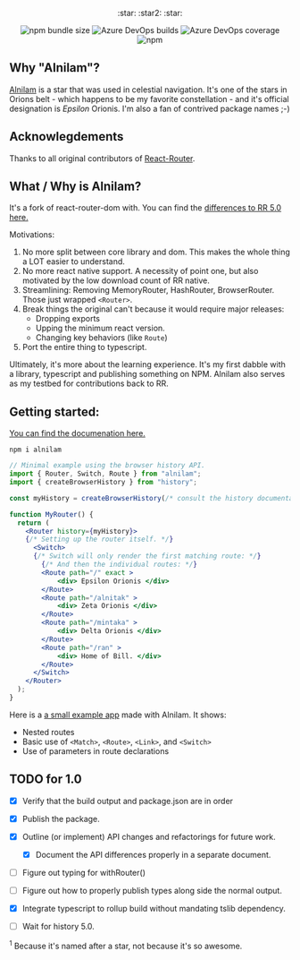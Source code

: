 <p align="center"> :star: :star2: :star: </p>
<p align="center">
<img alt="npm bundle size" src="https://img.shields.io/bundlephobia/min/alnilam.svg?style=flat-square">
<img alt="Azure DevOps builds" src="https://img.shields.io/azure-devops/build/StringEpsilon/StringEpsilon/1.svg?style=flat-square">
<img alt="Azure DevOps coverage" src="https://img.shields.io/azure-devops/coverage/StringEpsilon/StringEpsilon/1.svg?style=flat-square">
<img alt="npm" src="https://img.shields.io/npm/v/alnilam.svg?style=flat-square">
</p>

## Why "Alnilam"?

[Alnilam](https://en.wikipedia.org/wiki/Alnilam) is a star that was used in celestial
navigation. It's one of the stars in Orions belt - which happens to be my
favorite constellation - and it's official designation is *Epsilon* Orionis.
I'm also a fan of contrived package names ;-)

## Acknowlegdements

Thanks to all original contributors of [React-Router](https://github.com/ReactTraining/react-router).

## What / Why is Alnilam?

It's a fork of react-router-dom with. You can find the [differences to RR 5.0 here.](./docs/differences.md)

Motivations:

1. No more split between core library and dom. This makes the whole thing a LOT easier to understand.
2. No more react native support. A necessity of point one, but also motivated by the low download count of RR native.
3. Streamlining: Removing MemoryRouter, HashRouter, BrowserRouter. Those just wrapped ```<Router>```.
4. Break things the original can't because it would require major releases:
	* Dropping exports
	* Upping the minimum react version.
	* Changing key behaviors (like ```Route```)
5. Port the entire thing to typescript.

Ultimately, it's more about the learning experience. It's my first dabble with a library, typescript and publishing something on NPM. Alnilam also serves as my testbed for contributions back to RR.

## Getting started:

[You can find the documenation here.](./docs/readme.md)

```npm i alnilam```

```jsx
// Minimal example using the browser history API.
import { Router, Switch, Route } from "alnilam";
import { createBrowserHistory } from "history";

const myHistory = createBrowserHistory(/* consult the history documentation for your options here*/);

function MyRouter() {
  return (
    <Router history={myHistory}>
    {/* Setting up the router itself. */}
      <Switch>
      {/* Switch will only render the first matching route: */}
        {/* And then the individual routes: */}
		<Route path="/" exact >
			<div> Epsilon Orionis </div>
		</Route>
		<Route path="/alnitak" >
			<div> Zeta Orionis </div>
		</Route>
		<Route path="/mintaka" >
			<div> Delta Orionis </div>
		</Route>
		<Route path="/ran" >
			<div> Home of Bill. </div>
		</Route>
      </Switch>
    </Router>
  );
}
```
Here is a [a small example app](https://codesandbox.io/s/kkw61p4lno) made with Alnilam. It shows:
* Nested routes
* Basic use of ```<Match>```, ```<Route>```, ```<Link>```, and ```<Switch>```
* Use of parameters in route declarations


## TODO for 1.0

* [x] Verify that the build output and package.json are in order
* [x] Publish the package.
* [x] Outline (or implement) API changes and refactorings for future work.
	* [x] Document the API differences properly in a separate document.
* [ ] Figure out typing for withRouter()
* [ ] Figure out how to properly publish types along side the normal output.
* [x] Integrate typescript to rollup build without mandating tslib dependency.
* [ ] Wait for history 5.0.


<a id="footnote"><sup>1</sup></a> Because it's named after a star, not because it's so awesome.
